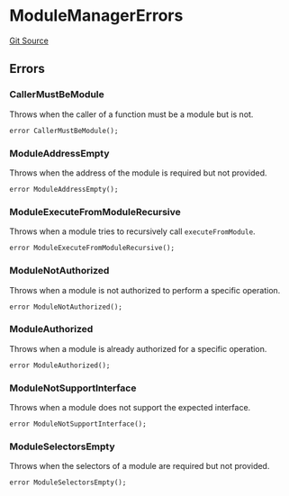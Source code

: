 # ModuleManagerErrors
[Git Source](https://github.com/TrueWallet/contracts/blob/db2e75cb332931da5fdaa38bec9e4d367be1d851/src/common/Errors.sol)


## Errors
### CallerMustBeModule
Throws when the caller of a function must be a module but is not.


```solidity
error CallerMustBeModule();
```

### ModuleAddressEmpty
Throws when the address of the module is required but not provided.


```solidity
error ModuleAddressEmpty();
```

### ModuleExecuteFromModuleRecursive
Throws when a module tries to recursively call `executeFromModule`.


```solidity
error ModuleExecuteFromModuleRecursive();
```

### ModuleNotAuthorized
Throws when a module is not authorized to perform a specific operation.


```solidity
error ModuleNotAuthorized();
```

### ModuleAuthorized
Throws when a module is already authorized for a specific operation.


```solidity
error ModuleAuthorized();
```

### ModuleNotSupportInterface
Throws when a module does not support the expected interface.


```solidity
error ModuleNotSupportInterface();
```

### ModuleSelectorsEmpty
Throws when the selectors of a module are required but not provided.


```solidity
error ModuleSelectorsEmpty();
```

